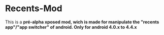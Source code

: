 # Recents-Mod
This is a <b>pré-alpha<b/> xposed mod, wich is made for manipulate the "recents app"/"app switcher" of android. Only for android 4.0.x to 4.4.x
